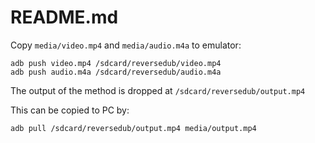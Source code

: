 README.md
=========

Copy ```media/video.mp4``` and ```media/audio.m4a``` to emulator:

```
adb push video.mp4 /sdcard/reversedub/video.mp4
adb push audio.m4a /sdcard/reversedub/audio.m4a
```

The output of the method is dropped at ```/sdcard/reversedub/output.mp4```

This can be copied to PC by:
```
adb pull /sdcard/reversedub/output.mp4 media/output.mp4
```

